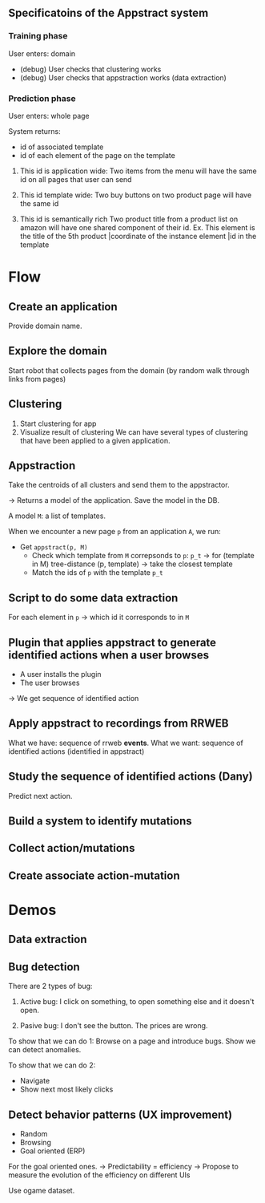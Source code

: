 ## Specificatoins of the Appstract system

### Training phase
User enters: domain
- (debug) User checks that clustering works
- (debug) User checks that appstraction works (data extraction)

### Prediction phase
User enters: whole page

System returns:
- id of associated template
- id of each element of the page on the template

1. This id is application wide:
Two items from the menu will have the same id on all pages that user can send

2. This id template wide:
Two buy buttons on two product page will have the same id

3. This id is semantically rich
Two product title from a product list on amazon will have one shared component of their id.
Ex. This element is the title of the 5th product
                                     |coordinate of the instance element 
                        |id in the template


# Flow

## Create an application
Provide domain name.

## Explore the domain
Start robot that collects pages from the domain (by random walk through links from pages)

## Clustering
1. Start clustering for app
2. Visualize result of clustering
We can have several types of clustering that have been applied to a given application.

## Appstraction
Take the centroids of all clusters and send them to the appstractor.

-> Returns a model of the application.
Save the model in the DB.

A model `M`: a list of templates.

When we encounter a new page `p` from an application `A`, we run:
- Get `appstract(p, M)`
  - Check which template from `M` correpsonds to `p`: `p_t`
    -> for (template in M) 
        tree-distance (p, template)
        -> take the closest template
  - Match the ids of `p` with the template `p_t`

## Script to do some data extraction

For each element in `p` -> which id it corresponds to in `M`

## Plugin that applies appstract to generate identified actions when a user browses
- A user installs the plugin
- The user browses

-> We get sequence of identified action

## Apply appstract to recordings from RRWEB

What we have: sequence of rrweb **events**. 
What we want: sequence of identified actions (identified in appstract)

## Study the sequence of identified actions (Dany)
Predict next action.

## Build a system to identify mutations

## Collect action/mutations

## Create associate action-mutation


# Demos

## Data extraction


## Bug detection
There are 2 types of bug:
1. Active bug:
I click on something, to open something else and it doesn't open.

2. Pasive bug:
I don't see the button.
The prices are wrong.

To show that we can do 1:
Browse on a page and introduce bugs. Show we can detect anomalies.

To show that we can do 2:
- Navigate
- Show next most likely clicks

## Detect behavior patterns (UX improvement)
- Random
- Browsing
- Goal oriented (ERP)

For the goal oriented ones.
-> Predictability = efficiency
-> Propose to measure the evolution of the efficiency on different UIs

Use ogame dataset.


